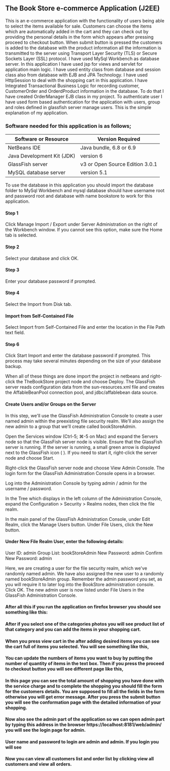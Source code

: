 ## The Book Store e-commerce Application (J2EE)

This is an e-commerce application with the functionality of users being able to select the items available for sale. Customers can choose the items which are automatically added in the cart and they can check out by providing the personal details in the form which appears after pressing proceed to checkout button. When submit button is pressed the customers is added to the database with the product information all the information is transmitted to the server using Transport Layer Security (TLS) or Secure Sockets Layer (SSL) protocol. I have used MySql Workbench as database server. In this application I have used jsp for views and servlet for application main logic. I have used entity class from database and session class also from database with EJB and JPA Technology. I have used HttpSession to deal with the shopping cart in this application. I have Integrated Transactional Business Logic for recording customer, CustomerOrder and OrderdProduct information in the database. To do that I have created OrderManager EJB class in my project. To authenticate user I have used form based authentication for the application with users, group and roles defined in glassfish server manage users. This is the simple explanation of my application.
### Software needed for this application is as follows;

Software or Resource |	Version Required
-------------------- | ---------------------
NetBeans IDE | Java bundle, 6.8 or 6.9
Java Development Kit (JDK) | version 6
GlassFish server | v3 or Open Source Edition 3.0.1
MySQL database server | version 5.1

To use the database in this application you should import the database folder to MySql Workbench and mysql database should have username root and password root and database with name bookstore to work for this application.
  
#### Step 1
Click Manage Import / Export under Server Administration on the right of the Workbench window. If you cannot see this option, make sure the Home tab is selected.

#### Step 2
Select your database and click OK.

#### Step 3
Enter your database password if prompted.

#### Step 4
Select the Import from Disk tab.
 
#### Import from Self-Contained File
Select Import from Self-Contained File and enter the location in the File Path text field.


#### Step 6

Click Start Import and enter the database password if prompted. This process may take several minutes depending on the size of your database backup.

When all of these things are done import the project in netbeans and right-click the TheBookStore project node and choose Deploy. The GlassFish server reads configuration data from the sun-resources.xml file and creates the AffableBeanPool connection pool, and jdbc/affablebean data source.
  
#### Create Users and/or Groups on the Server

In this step, we'll use the GlassFish Administration Console to create a user named admin within the preexisting file security realm. We'll also assign the new admin to a group that we'll create called bookStoreAdmin.

Open the Services window (Ctrl-5; ⌘-5 on Mac) and expand the Servers node so that the GlassFish server node is visible.
Ensure that the GlassFish server is running. If the server is running, a small green arrow is displayed next to the GlassFish icon (   ). If you need to start it, right-click the server node and choose Start.

Right-click the GlassFish server node and choose View Admin Console. The login form for the GlassFish Administration Console opens in a browser.

Log into the Administration Console by typing admin / admin for the username / password.

In the Tree which displays in the left column of the Administration Console, expand the Configuration > Security > Realms nodes, then click the file realm. 

In the main panel of the GlassFish Administration Console, under Edit Realm, click the Manage Users button.
Under File Users, click the New button.

#### Under New File Realm User, enter the following details:
User ID: admin
Group List: bookStoreAdmin
New Password: admin
Confirm New Password: admin
 
Here, we are creating a user for the file security realm, which we've randomly named admin. We have also assigned the new user to a randomly named bookStoreAdmin group. Remember the admin password you set, as you will require it to later log into the BookStore administration console.
Click OK. The new admin user is now listed under File Users in the GlassFish Administration Console. 
#### After all this if you run the application on firefox browser you should see something like this:
 
#### After if you select one of the categories photos you will see product list of that category and you can add the items in your shopping cart. 


#### When you press view cart in the after adding desired items you can see the cart full of items you selected. You will see something like this,
 
#### You can update the numbers of items you want to buy by putting the number of quantity of items in the text box. Then if you press the proceed to checkout button you will see different page like this,
 
#### In this page you can see the total amount of shopping you have done with the service charge and to complete the shopping you should fill the form for the customers details. You are supposed to fill all the fields in the form otherwise you will get error message. After you press the submit button you will see the conformation page with the detailed information of your shopping.
 
#### Now also see the admin part of the application so we can open admin part by typing this address in the browser https://localhost:8181/web/admin/ you will see the login page for admin.
 
#### User name and password to login are admin and admin. If you login you will see

#### Now you can view all customers list and order list by clicking view all customers and view all orders.
 
 

